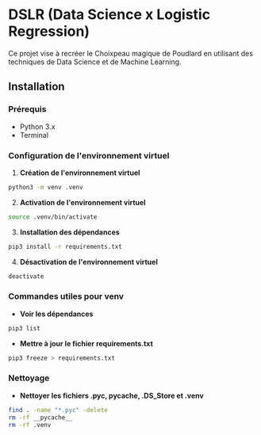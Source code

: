 # DSLR (Data Science x Logistic Regression)

Ce projet vise à recréer le Choixpeau magique de Poudlard en utilisant des techniques de Data Science et de Machine Learning.

## Installation

### Prérequis
- Python 3.x
- Terminal

### Configuration de l'environnement virtuel

1. **Création de l'environnement virtuel**
```bash
python3 -m venv .venv
```

2. **Activation de l'environnement virtuel**
```bash
source .venv/bin/activate
```

3. **Installation des dépendances**
```bash
pip3 install -r requirements.txt
```

4. **Désactivation de l'environnement virtuel**
```bash
deactivate
```

### Commandes utiles pour venv

- **Voir les dépendances**
```bash
pip3 list
```

- **Mettre à jour le fichier requirements.txt**
```bash
pip3 freeze > requirements.txt
```

### Nettoyage

- **Nettoyer les fichiers .pyc, __pycache__, .DS_Store et .venv**
```bash
find . -name "*.pyc" -delete
rm -rf __pycache__
rm -rf .venv
```

